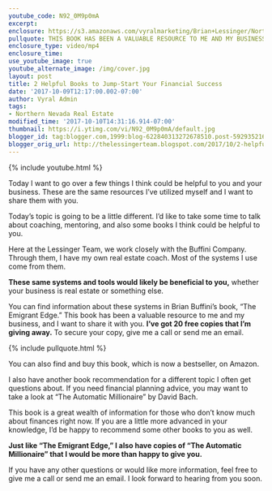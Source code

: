 ```yaml
---
youtube_code: N92_0M9p0mA
excerpt:
enclosure: https://s3.amazonaws.com/vyralmarketing/Brian+Lessinger/Northern+Nevada+Real+Estate-+2+Helpful+Books+to+Jump-Start+Your+Financial+Success.mp4
pullquote: THIS BOOK HAS BEEN A VALUABLE RESOURCE TO ME AND MY BUSINESS, AND I WANT TO SHARE IT WITH YOU.
enclosure_type: video/mp4
enclosure_time:
use_youtube_image: true
youtube_alternate_image: /img/cover.jpg
layout: post
title: 2 Helpful Books to Jump-Start Your Financial Success
date: '2017-10-09T12:17:00.002-07:00'
author: Vyral Admin
tags:
- Northern Nevada Real Estate
modified_time: '2017-10-10T14:31:16.914-07:00'
thumbnail: https://i.ytimg.com/vi/N92_0M9p0mA/default.jpg
blogger_id: tag:blogger.com,1999:blog-622840313272678510.post-5929352167509803762
blogger_orig_url: http://thelessingerteam.blogspot.com/2017/10/2-helpful-books-to-jump-start-your.html
---
```

{% include youtube.html %}

Today I want to go over a few things I think could be helpful to you and your business. These are the same resources I’ve utilized myself and I want to share them with you.

Today’s topic is going to be a little different. I’d like to take some time to talk about coaching, mentoring, and also some books I think could be helpful to you.

Here at the Lessinger Team, we work closely with the Buffini Company. Through them, I have my own real estate coach. Most of the systems I use come from them.

**These same systems and tools would likely be beneficial to you,** whether your business is real estate or something else.  

You can find information about these systems in Brian Buffini’s book, “The Emigrant Edge.” This book has been a valuable resource to me and my business, and I want to share it with you. **I’ve got 20 free copies that I’m giving away.** To secure your copy, give me a call or send me an email.

{% include pullquote.html %}

You can also find and buy this book, which is now a bestseller, on Amazon.

I also have another book recommendation for a different topic I often get questions about. If you need financial planning advice, you may want to take a look at “The Automatic Millionaire” by David Bach.

This book is a great wealth of information for those who don’t know much about finances right now. If you are a little more advanced in your knowledge, I’d be happy to recommend some other books to you as well.

**Just like “The Emigrant Edge,” I also have copies of “The Automatic Millionaire” that I would be more than happy to give you.**

If you have any other questions or would like more information, feel free to give me a call or send me an email. I look forward to hearing from you soon.
